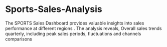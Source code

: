 # Sports-Sales-Analysis
The SPORTS Sales Dashboard provides valuable insights into sales performance at different regions . The analysis reveals, Overall sales trends quarterly, including peak sales periods, fluctuations and channels comparisons
